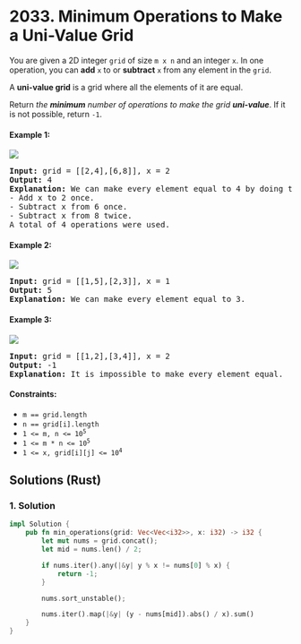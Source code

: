 # 2033. Minimum Operations to Make a Uni-Value Grid
You are given a 2D integer `grid` of size `m x n` and an integer `x`. In one operation, you can **add** `x` to or **subtract** `x` from any element in the `grid`.

A **uni-value grid** is a grid where all the elements of it are equal.

Return *the **minimum** number of operations to make the grid **uni-value***. If it is not possible, return `-1`.

#### Example 1:
![](https://assets.leetcode.com/uploads/2021/09/21/gridtxt.png)
<pre>
<strong>Input:</strong> grid = [[2,4],[6,8]], x = 2
<strong>Output:</strong> 4
<strong>Explanation:</strong> We can make every element equal to 4 by doing the following:
- Add x to 2 once.
- Subtract x from 6 once.
- Subtract x from 8 twice.
A total of 4 operations were used.
</pre>

#### Example 2:
![](https://assets.leetcode.com/uploads/2021/09/21/gridtxt-1.png)
<pre>
<strong>Input:</strong> grid = [[1,5],[2,3]], x = 1
<strong>Output:</strong> 5
<strong>Explanation:</strong> We can make every element equal to 3.
</pre>

#### Example 3:
![](https://assets.leetcode.com/uploads/2021/09/21/gridtxt-2.png)
<pre>
<strong>Input:</strong> grid = [[1,2],[3,4]], x = 2
<strong>Output:</strong> -1
<strong>Explanation:</strong> It is impossible to make every element equal.
</pre>

#### Constraints:
* `m == grid.length`
* `n == grid[i].length`
* <code>1 <= m, n <= 10<sup>5</sup></code>
* <code>1 <= m * n <= 10<sup>5</sup></code>
* <code>1 <= x, grid[i][j] <= 10<sup>4</sup></code>

## Solutions (Rust)

### 1. Solution
```Rust
impl Solution {
    pub fn min_operations(grid: Vec<Vec<i32>>, x: i32) -> i32 {
        let mut nums = grid.concat();
        let mid = nums.len() / 2;

        if nums.iter().any(|&y| y % x != nums[0] % x) {
            return -1;
        }

        nums.sort_unstable();

        nums.iter().map(|&y| (y - nums[mid]).abs() / x).sum()
    }
}
```
